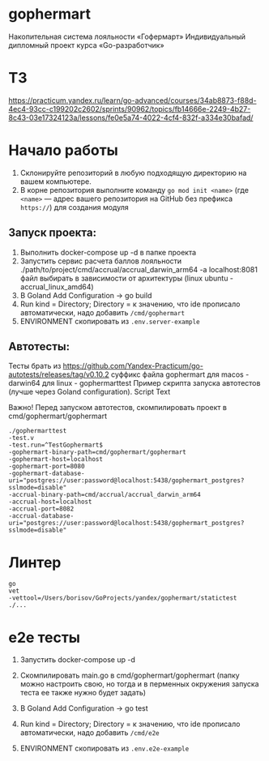# gophermart
Накопительная система лояльности «Гофермарт»
Индивидуальный дипломный проект курса «Go-разработчик»

# ТЗ
https://practicum.yandex.ru/learn/go-advanced/courses/34ab8873-f88d-4ec4-93cc-c199202c2602/sprints/90962/topics/fb14666e-2249-4b27-8c43-03e17324123a/lessons/fe0e5a74-4022-4cf4-832f-a334e30bafad/


# Начало работы

1. Склонируйте репозиторий в любую подходящую директорию на вашем компьютере.
2. В корне репозитория выполните команду `go mod init <name>` (где `<name>` — адрес вашего репозитория на GitHub без
   префикса `https://`) для создания модуля

## Запуск проекта:

1. Выполнить docker-compose up -d в папке проекта
2. Запустить сервис расчета баллов лояльности ./path/to/project/cmd/accrual/accrual_darwin_arm64 -a localhost:8081
   файл выбирать в зависимости от архитектуры (linux ubuntu - accrual_linux_amd64)
3. В Goland Add Configuration -> go build
4. Run kind = Directory; Directory = к значению, что ide прописало автоматически, надо добавить ```/cmd/gophermart```
5. ENVIRONMENT скопировать из ```.env.server-example```


## Автотесты:
Тесты брать из https://github.com/Yandex-Practicum/go-autotests/releases/tag/v0.10.2
суффикс файла gophermart
для macos - darwin64
для linux - gophermarttest
Пример скрипта запуска автотестов (лучше через Goland configuration). Script Text

Важно!
Перед запуском автотестов, скомпилировать проект в cmd/gophermart/gophermart

```
./gophermarttest
-test.v
-test.run=^TestGophermart$
-gophermart-binary-path=cmd/gophermart/gophermart
-gophermart-host=localhost
-gophermart-port=8080
-gophermart-database-uri="postgres://user:password@localhost:5438/gophermart_postgres?sslmode=disable"
-accrual-binary-path=cmd/accrual/accrual_darwin_arm64
-accrual-host=localhost
-accrual-port=8082
-accrual-database-uri="postgres://user:password@localhost:5438/gophermart_postgres?sslmode=disable"
```

# Линтер
```
go
vet
-vettool=/Users/borisov/GoProjects/yandex/gophermart/statictest
./...
```

# e2e тесты

1. Запустить docker-compose up -d

2. Скомпилировать main.go в cmd/gophermart/gophermart (папку можно настроить свою, но тогда и в перменных окружения запуска теста ее также нужно будет задать)

3. В Goland Add Configuration -> go test

4. Run kind = Directory; Directory = к значению, что ide прописало автоматически, надо добавить ```/cmd/e2e```

5. ENVIRONMENT скопировать из ```.env.e2e-example```
